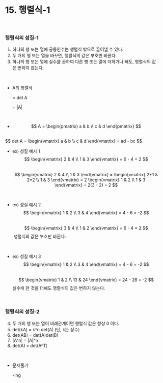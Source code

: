 # 15. 행렬식-1

<br/>

### 행렬식의 성질-1

1. 하나의 행 또는 열에 공통인수는 행렬식 밖으로 끌어낼 수 있다.
2. 두 개의 행 또는 열을 바꾸면, 행렬식의 값은 부호만 바뀐다.
3. 하나의 행 또는 열에 실수를 곱하여 다른 행 또는 열에 더하거나 빼도, 행렬식의 값은 변하지 않는다.



<br/>

- A의 행렬식

  = det A

  = |A|



<br/>

- $$
  A = \begin{pmatrix} a & b \\ c & d \end{pmatrix}
  $$

  

<br/>
$$
det A = \begin{vmatrix} a & b \\ c & d \end{vmatrix} = ad - bc
$$


<br/>

- ex) 성질 예시 1
  $$
  \begin{vmatrix} 2 & 4 \\ 1 & 3 \end{vmatrix} = 6 - 4 = 2
  $$
  <br/>
  $$
  \begin{vmatrix} 2 & 4 \\ 1 & 3 \end{vmatrix} = \begin{vmatrix} 2*1 & 2*2 \\ 1 & 3 \end{vmatrix} = 2 \begin{vmatrix} 1 & 2 \\ 1 & 3 \end{vmatrix} = 2(3 - 2) = 2
  $$



<br/>

- ex) 성질 예시 2
  $$
  \begin{vmatrix} 1 & 2 \\ 3 & 4 \end{vmatrix} = 4 - 6 = -2
  $$
  <br/>
  $$
  \begin{vmatrix} 3 & 4 \\ 1 & 2 \end{vmatrix} = 6 - 4 = 2
  $$
  ​	행렬식의 값은 부호만 바뀐다.



<br/>

- ex) 성질 예시 3
  $$
  \begin{vmatrix} 1 & 2 \\ 3 & 4 \end{vmatrix} = 4 - 6 = -2
  $$
  <br/>
  $$
  \begin{vmatrix} 1 & 2 \\ 13 & 24 \end{vmatrix} = 24 - 26 = -2
  $$
  실수배 한 것을 더해도 행렬식의 값은 변하지 않는다.



 <br/>

### 행렬식의 성질-2

4. 두 개의 행 또는 열이 비례관계이면 행렬식 값은 항상 0 이다.
5. det(kA) = k^n det(A) (단, k는 상수)
6. det(AB) = det(A)det(B)
7. |A^n| = |A|^n
8. det(A) = det(A^T)



<br/>

- 문제풀기 

  -ing



